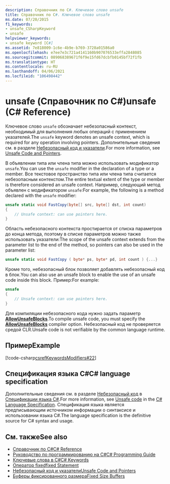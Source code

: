 ```yaml
---
description: Справочник по C#. Ключевое слово unsafe
title: Справочник по C#. Ключевое слово unsafe
ms.date: 07/20/2015
f1_keywords:
- unsafe_CSharpKeyword
- unsafe
helpviewer_keywords:
- unsafe keyword [C#]
ms.assetid: 7e818009-1c6e-4b9e-b769-3728a01586a0
ms.openlocfilehash: e7ee7e3c721a4141160b907076533effa2848085
ms.sourcegitcommit: 089068389671f6f9e15fd67dcbfb0145bf72f1fb
ms.translationtype: HT
ms.contentlocale: ru-RU
ms.lasthandoff: 04/06/2021
ms.locfileid: "106498442"
---
```

# <a name="unsafe-c-reference"></a><span data-ttu-id="7c223-103">unsafe (Справочник по C#)</span><span class="sxs-lookup"><span data-stu-id="7c223-103">unsafe (C# Reference)</span></span>

<span data-ttu-id="7c223-104">Ключевое слово `unsafe` обозначает небезопасный контекст, необходимый для выполнения любых операций с применением указателей.</span><span class="sxs-lookup"><span data-stu-id="7c223-104">The `unsafe` keyword denotes an unsafe context, which is required for any operation involving pointers.</span></span> <span data-ttu-id="7c223-105">Дополнительные сведения см. в разделе [Небезопасный код и указатели](../unsafe-code.md).</span><span class="sxs-lookup"><span data-stu-id="7c223-105">For more information, see [Unsafe Code and Pointers](../unsafe-code.md).</span></span>

<span data-ttu-id="7c223-106">В объявлении типа или члена типа можно использовать модификатор `unsafe`.</span><span class="sxs-lookup"><span data-stu-id="7c223-106">You can use the `unsafe` modifier in the declaration of a type or a member.</span></span> <span data-ttu-id="7c223-107">Все текстовое пространство типа или члена типа считается небезопасным контекстом.</span><span class="sxs-lookup"><span data-stu-id="7c223-107">The entire textual extent of the type or member is therefore considered an unsafe context.</span></span> <span data-ttu-id="7c223-108">Например, следующий метод объявлен с модификатором `unsafe`:</span><span class="sxs-lookup"><span data-stu-id="7c223-108">For example, the following is a method declared with the `unsafe` modifier:</span></span>

```csharp
unsafe static void FastCopy(byte[] src, byte[] dst, int count)
{
    // Unsafe context: can use pointers here.
}
```

<span data-ttu-id="7c223-109">Область небезопасного контекста простирается от списка параметров до конца метода, поэтому в списке параметров можно также использовать указатели:</span><span class="sxs-lookup"><span data-stu-id="7c223-109">The scope of the unsafe context extends from the parameter list to the end of the method, so pointers can also be used in the parameter list:</span></span>

```csharp
unsafe static void FastCopy ( byte* ps, byte* pd, int count ) {...}
```

<span data-ttu-id="7c223-110">Кроме того, небезопасный блок позволяет добавлять небезопасный код в блок.</span><span class="sxs-lookup"><span data-stu-id="7c223-110">You can also use an unsafe block to enable the use of an unsafe code inside this block.</span></span> <span data-ttu-id="7c223-111">Пример:</span><span class="sxs-lookup"><span data-stu-id="7c223-111">For example:</span></span>

```csharp
unsafe
{
    // Unsafe context: can use pointers here.
}
```

<span data-ttu-id="7c223-112">Для компиляции небезопасного кода нужно задать параметр [**AllowUnsafeBlocks**](../compiler-options/language.md#allowunsafeblocks).</span><span class="sxs-lookup"><span data-stu-id="7c223-112">To compile unsafe code, you must specify the [**AllowUnsafeBlocks**](../compiler-options/language.md#allowunsafeblocks) compiler option.</span></span> <span data-ttu-id="7c223-113">Небезопасный код не проверяется средой CLR.</span><span class="sxs-lookup"><span data-stu-id="7c223-113">Unsafe code is not verifiable by the common language runtime.</span></span>

## <a name="example"></a><span data-ttu-id="7c223-114">Пример</span><span class="sxs-lookup"><span data-stu-id="7c223-114">Example</span></span>

[!code-csharp[csrefKeywordsModifiers#22](~/samples/snippets/csharp/VS_Snippets_VBCSharp/csrefKeywordsModifiers/CS/csrefKeywordsModifiers.cs#22)]

## <a name="c-language-specification"></a><span data-ttu-id="7c223-115">Спецификация языка C#</span><span class="sxs-lookup"><span data-stu-id="7c223-115">C# language specification</span></span>

<span data-ttu-id="7c223-116">Дополнительные сведения см. в разделе [Небезопасный код](~/_csharplang/spec/unsafe-code.md) в [Спецификации языка C#](/dotnet/csharp/language-reference/language-specification/introduction).</span><span class="sxs-lookup"><span data-stu-id="7c223-116">For more information, see [Unsafe code](~/_csharplang/spec/unsafe-code.md) in the [C# Language Specification](/dotnet/csharp/language-reference/language-specification/introduction).</span></span> <span data-ttu-id="7c223-117">Спецификация языка является предписывающим источником информации о синтаксисе и использовании языка C#.</span><span class="sxs-lookup"><span data-stu-id="7c223-117">The language specification is the definitive source for C# syntax and usage.</span></span>

## <a name="see-also"></a><span data-ttu-id="7c223-118">См. также</span><span class="sxs-lookup"><span data-stu-id="7c223-118">See also</span></span>

- [<span data-ttu-id="7c223-119">Справочник по C#</span><span class="sxs-lookup"><span data-stu-id="7c223-119">C# Reference</span></span>](../index.md)
- [<span data-ttu-id="7c223-120">Руководство по программированию на C#</span><span class="sxs-lookup"><span data-stu-id="7c223-120">C# Programming Guide</span></span>](../../programming-guide/index.md)
- [<span data-ttu-id="7c223-121">Ключевые слова в C#</span><span class="sxs-lookup"><span data-stu-id="7c223-121">C# Keywords</span></span>](index.md)
- [<span data-ttu-id="7c223-122">Оператор fixed</span><span class="sxs-lookup"><span data-stu-id="7c223-122">fixed Statement</span></span>](fixed-statement.md)
- [<span data-ttu-id="7c223-123">Небезопасный код и указатели</span><span class="sxs-lookup"><span data-stu-id="7c223-123">Unsafe Code and Pointers</span></span>](../unsafe-code.md)
- [<span data-ttu-id="7c223-124">Буферы фиксированного размера</span><span class="sxs-lookup"><span data-stu-id="7c223-124">Fixed Size Buffers</span></span>](../unsafe-code.md#fixed-size-buffers)
